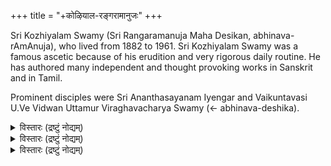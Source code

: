 +++
title = "+कोऴियाल-रङ्गरामानुजः"
+++

Sri Kozhiyalam Swamy (Sri Rangaramanuja Maha Desikan, abhinava-rAmAnuja), who lived from 1882 to 1961. Sri Kozhiyalam Swamy was a famous ascetic because of his erudition and very rigorous daily routine. He has authored many independent and thought provoking works in Sanskrit and in Tamil.

Prominent disciples were Sri Ananthasayanam Iyengar and Vaikuntavasi U.Ve Vidwan Uttamur Viraghavacharya Swamy (← abhinava-deshika).

<details><summary>विस्तारः (द्रष्टुं नोद्यम्)</summary>

श्रीः उभयवेदान्तग्रन्थमाला   
लघ्वाह्निकम् 
परमहंसपरिव्राजकाचार्यः "கோழியாலம் ஸ்ரீமத்ஸ்வாமி” इति जगद्विख्यातैः श्रीमद्रङ्गरामानुजमहादेशिकैः संगृहीतम् ॥  

तदनुबन्धरूपा तैर् एवानुगृहीतः हेयोपादेयदर्पणश्च 


Reprint of this book with a Tamil translation etc. is dedicated to the memory of 
my parents Sri U. Ve. Sohattur-Vangipuram 
(Oppiliappan Sannidhi) K. S. RAGHAVA IYENGAR SWAMI 
Smt. JANAKI AMMAL   
By R. VENKATACHARI 33-A, Kodambakkam High Road 
MADRAS-34 

முன்பதிப்பு முகவுரை 
"ன் 
" என்று உபநிஷத்திற் சொல்லியபடி ஸகல நன்மைகளுக்கும் தர்மமே காரணமாகும். இதற்கு வேதமே மூலம். இந்த தர்மம் ஸாமான்ய தர்மம் விசேஷ தர்மம் ஜாதி தர்மம் ஆச்ரம தர்மம் குல தர்மம் தேசதர்மம் என்றபடி பலவிதமாகப் பிரிக்கப்பட்டிருக்கிறது அதைச் செய்யவேண்டிய முறைகளை நம் முன் னோர்கள் தங்களுடைய அனுபவத்தாலும், பூர் வாசாரயோபதேசத்தாலும், தபோபலத்தாலும், ஞான திருஷ்டியாலும் வெகு ப்ரயாஸப்பட்டுக் கண்டுபிடித்து நம் போன்றவர் எளிதில் அறியும் படி சாஸ்த்திரங்களாக இயற்றி நமக்குக் கொடுத் திருக்கின்றனர். நம்மிடம் ஆயிரம் தாய் தந்தை களைக் காட்டிலும் அதிக அன்பு வாய்ந்த சாஸ்த் ரம் நம்மைத் துன்பப்படுத்துவதற்காக இந்த நிர்ப்பந்தங்களை ஏற்படுத்திற்று என்று நினைக்க வொண்ணாது. 
இந்த தர்மங்களை அநுஷ்டிக்க அதிகாரம் முக்யாதி காரம் கௌணாதிகாரம் என இருவகைப்படும். மனிதர்களில் ஒவ்வொருவனும் தான் இன்ன அதி காரத்தைச் சேர்ந்தவன் என்று தீர்மானிப்பதற்கு அவரவருடைய மனோபாவமும், அதற்குத் தகுந்த 
ப்ரவ்ருத்தியுமே காரணமாகும். ஸ்ரீ திருக்குடந்தை தேசிகன் முதலிய ஆசார்யர்கள் நித்யதர்மங்களை விவரிக்கத் தொடங்கிப் பெரும்பாலும் முக்யாதி காரத்தின்படியே விவரித்தனர். 
இக்காலத்தில் லௌகிக ப்ரவ்ருத்தியில் இழிந்த சில ஆஸ்திகர்கள் பூர்வாசார்ய ஆஹ்நி கங்களில் கூறியபடி அச்சித்ர பஞ்சகாலப்ரக்ரி யையை அநுஷ்டிக்க அசக்தர்களாய், அப்படி அநுஷ்டிக்காததனால் ஆசார்ய நிக்ரஹத்திற்குப் பாத்திரர்களாவோம் என்று அஞ்சி ஆசாரமூர்த்தி ஸ்ரீகோழியாலம் ஸ்ரீமத்ஸ்வாமி ஸ்ரீமத்ஸ்ரீரங்க ராமானுஜ மஹாதேசிகனுடைய திருவடிகளில் விண்ணப்பம் செய்ய , " எ ன் 
I'' என்ற ஸ்ரீகீதாசார்யன் திருவுள்ளத்தை அடியொற்றி இந்த லக்வாஹ்நிகம் என்ற க்ரந் தம் ஸ்ரீமத்ஸ்ாவமியால் ஸாதித்தருளப் பெற்றது ஸ்மருதி கர்த்தாவான மனுவும், ' 
க STE சர் என்று நீத்யதர்மங்களை யதா சக்தி அநுஷ்டிக்கும்படி விதித்திருக்கிறார். ஸ்ரீநிக மாந்த மஹாதேசிகனும், ஸ்ரீபாஞ்சராத்ரரக்ஷை மூன்றாவது அதிகாரத்தின் கடைசியில் இப்படிப் பட்ட கௌணாதிகாரிகளிடத்தில் மிகவும் திரு வுள்ளமிரங்கி அவர்களை உத்ஸாஹப்படுத்தியிருப் பதை அபிக்ஞர்கள் கண்டு கொள்ளலாம். 
ஆகிலும் முக்யாநுஷ்டா நாசக்தர்கள் மாத் திரம் இந்த க்ரந்தத்தை அநுஸரிக்க வேண்டும் 
P 
என்றும், முக்யாதிகாரிகள் பூர்வாசார்யர்களு டைய ஆஹ் நிகத்திலேயே நிஷ்டையை அடைய வேண்டுமென்றும் இதை ஸாதித்தருளிய ஸ்ரீமத் 
ஸ்வாமியின் திருவுள்ளம். இப்படி 

9-मला 
टि. डि. श्रीनिवासाचार्यः ।। 
श्रीमच्छीरङ्गरामानुजमुनिचरणाम्भोजभूगायमाण 
श्रीमद्वेदान्तरामानुजमुनिकरुणावाप्तवेदान्तयुग्मम् । तद्विन्यस्तात्मरक्षाभरमनवगुणं ब्रह्मणि श्रीनिवासे 
श्रीमच्छ्रीरङ्गरामानुजमुनिमपरं संश्रये ज्ञानवाधिम् ।। 
</details>


<details><summary>विस्तारः (द्रष्टुं नोद्यम्)</summary>

15- 
- 
STUFான் ஸ்ரீமதே ரங்கராமானுஜ மஹாதேசிகாய நம: லக்வாஹ்நிகம் இரண்டாம் பதிப்பு 
* * * * முன்னோர்கள் இயற்றிய ஆஹ்நிக க்ரந்தங் கள் பல. அவற்றில் தற்காலம் சில க்ரந்தங்களே இருக்கின்றன. ஒவ்வொன்றும் முழுமையும் அனுஷ்டிக்கப்பட மாட்டாதபடி விரிவாகத் தோன்றியதால் வருந்தும் ஆஸ்திகர் இவ்வளவா வது செய்து ஆறுதல் பெறலாமென்று அஸ்மதா சார்யன் ஸ்ரீகோழியாலம் ஸ்வாமி ஸ்ரீரங்கராமா னுஜ மஹாதேசிகன் லக்வாஹ்நிகம் என்ற க்ரந் தம் அருளிச் செய்தபடி. ஒவ்வொரு நாளும் செய்ய வேண்டியவற்றில் முக்கியமானவை ஸ்னா னமும் சந்திச்சடங்குகளும் திருவாராதனமுமாம். 45 வருஷங்களுக்கு முன்னே அச்சிடப் பெற்ற இந்த க்ரந்தத்தை இப்போதும் மீண்டும் அச்சிட உதவி புரிந்த ஸ்ரீமான் சென்னை கோடம்பாக்கம் 
ஆர். வெங்கடாச்சாரி என்பவர் நம்மிடம் வந்து, தம்முடைய உபனயனகாலத்தில் ஸ்ரீஸ்வாமி தம் இடமான ஒப்பிலியப்பன்ஸந்நிதியில் எழுந் தருளியிருந்ததாகவும், ஸந்த்யாவந்தனத்தைப் பரீக்ஷை செய்து பஞ்சஸம்ஸ்காரம் அருளி, திரு வாராதன உபதேசம் செய்து, இந்த க்ரந்தத் 
* 
+ 
தை - பல ஆஸ்திகர்களின் வேண்டுகோளுக்கு இணங்கி அருளியதைத் தமக்கு உபதேசம் முதன் முதல் செய்ததாகவும் சொல்லி ச்ரத்தையுடன் இதனை மீண்டும் அச்சிட அவாவையும் வெளி யிட்டார். அதற்காக வந்து பழகியபோது தமக்கே வேதாந்த காலக்ஷேபம் செய்தாக வேண்டுமென்று மனதில் படவே அது முதல், விடாமல் காலக்ஷேப கோஷ்டியில் சேர்ந்துக்ரந்த சதுஷ்டய காலக்ஷேப மும் செய்து நிர்பரரானார். அப்போது சருதப்ரகா சிகையோடு ஸ்ரீபாஷ்யம் அச்சிடும் ஸமயமா யிருந்ததால் அதில் முனைந்து டைப்புக்களைச் சேகரித்து கவனித்தார். பிறகு ஸ்ரீதேசிக ஸுக்தி களையெல்லாம் அச்சிடுவதிலும் கார்யதர்சியாய் ஈடுபட்டு வருகிறார். முதலில் எதற்காக நெருங்கினா ரோ, அந்த லக்வாஹ்நிக அச்சுக்கு இவ்வாறு தாம தமாய் விட்டதால் இப்போது உடனே அச்சிட முன்வந்து இதை ஆஸ்திகப் பிள்ளைகளுக்கு அதிகமாக வழங்க வேண்டுமென்று தமிழிலும் சில பாகம் மொழிபெயர்த்தார். மேலே முழுமைக் கும், சிரஞ்ஜீவி நம் தி. வீ. ராஜகோபாலன் பொருள் எழுதியதில் அதுவும் ஸித்தமாயிற்று ஸ்ரீஸ்வாமி ஆசாரசீர்திருத்தம் செய்வதில் சிறப் புற்றவராகையாலே அதற்காக ஹேயோபாதேய ஈர்ப்பணமென்ற க்ரந்தமும் இதன் அனுபந்த மாக அருளிச் செய்திருந்த படியால் அதுவும் இங்கே சேர்க்கப் பெற்றது. அதன் மொழிபெயர்ப்பும் கூடினால் நன்றாக இருக்கும். ஆகி லும் ஸ்ரீஸ்வாமி திருவடியான ஸ்ரீமான் ஜி. ரங்க ஸ்வாமி ஐயங்கார் என்ற தாதவம் ச்யவருத்த சிகாமணி பழைய நூல்களை யனுஸரித்து ஸந்த்யா வந்தன மந்த்ரங்களுக்குத் தமிழில் அர்த்தமும், ஆஹ் நிகத்தில் கூறிய ஆசாரங்களுக்கு அவசியம் தெளிய வேண்டிய மஹர்ஷி ப்ரமாண வசனங் களைத் தொகுத்து அவற்றிற்கு அர்த்தமும் எழுதி யிருப்பதால் அது உடனே வெளியிடப் பெறு மென்று அங்கே சேர்க்கலாமென நினைத்ததால் இது மட்டும் இன்று ஸ்ரீமதாசார்யத்திருநக்ஷத்ர மஹோத்ஸவ நன்னாளில் ப்ரசுரம் பெறுகிறது. அஸ்மத்ஸ்வாமியை ஆச்ரயித்து ஆசாரானுஷ்ட டானத்திலேயே ஆழ்ந்திருந்த மஹானான 
ஸ்ரீ உ. வே. சோஹத்தூர் வங்கீபுரம் கே. எஸ். ராகவ ஐயங்கார் . அவர் தேவி ஜானகியம்மாள் என்ற தம் பெற்றோர் இருவரையும் தெய்வமாகக் கொண்டாடும் இந்த நம் ஸ்ரீவேங்கடாசார்யர், அவர்களின் ஜ்ஞாபகார்த்தமாகத் தாமே இதன் 
அச்சுக்கு பூரணமாகப் பண உதவியும் புரிந்த திருக்கிறார். ஸத்விஷயத்திலே இவருக்கு உள்ள ச்ரத்தை என்றும் மேன்மேலோங்கும்படி இவ ருக்கு ஆயுராரோக்ய - ஐச்வர்ய குடும்ப ஸெள க்யங்களை ஸ்ரீபூவல்லபன் அருள்வானாகுக . ஆசார ப்ரபவோ தர்ம: தர்மஸ்யப்ரபுரச்யுத : என்பதை நினைத்து இதன்படி அனுஷ்டானத்தில் சரத்தை 
யை அனைவரும் பெறுக. 2-3.73. 
ஸம்பாதகர் 
ருக்கு ஆனதும் மேன்மே இவருக்கு உள் 
fafe லக்வாஹ்நிக விஷயஸுசி 
தோ 
ம் 
சரிபாங்கா: 7.2 அபிகம நஸங்கல்பம் SEIST : 4 தந்ததாவநக்ரமம் 
5 ஸ்நாநக்ரமம் TTIRKUT: 7 புண்ட்ர தாரணக்ரமம் 
பனப்பா தேவர்ஷி பித்ருதர்பணம் இனYEET: 8 ஸந்த்யானுஷ்டான க்ரமம் 48 கணsia: 10 ஸந்த்யா ஜபவிதி: 52 
RE : 15 அஷ்டாக்ஷரஜபவிதி : 5. காப்பக:17 ஆதாரசக்திதர் பணக்ரமம் 62 தக 
19 ப்ரஹ்மயக்ஞக்ரமம் IFE 
20 அபிகம நம் उपादानम् 
20 உபாதா நம் 
21 இஜ்யா SEAREEN 23 இஜ்யாராதனம் मन्त्राललम् 27 மந்தராஸநம் 
लानाललम् 27 ஸ்நாநாஸ் நம் 
TET 28 அலங்காராஸ நம் HTTER 30 போஜ்யாஸநம் 
पुनमन्तासनम् 30 புனர் மந்த்ராஸ நம் (AE 31 பாயங்காஸதம் 
IT : 
33 ஸ்வாத்யாயம் 35 யோகம் 
पीपल 
कर 
E 
113 
RTIST 
AampuramaAMRIMinidawn. 
ET 
</details>

<details><summary>विस्तारः (द्रष्टुं नोद्यम्)</summary>

शोधनिका पुटम् पंक्ति शुद्धम् पुटम् पक्तिः शुद्धम् 46 सन्ध्ययो 1411 बद्ध्वा 6 7 संकीयं 15 10 ऽऽवर्तितेन 
वस्त्रखण्डेन 
11 प्रणवान शिरसा वासुदेवः 299 प्रतिगृ 10 15 सान्दीपतिः30 15 मन्त्रासनम् 
पडिकत 319 इत्यनुस 12 1 सालच्छोटेन 32 13 पद्मार्बुद 14 10 मश्छन्दा 

திருத்தம். பக்கம் வரி சுத்தம் பக்கம் வரி சுத்தம் 

शोधनिका 95. 18. ராகா 96. 20. அ g 105. 19. கனார்
20. N 109. 20. காங்
</details>
